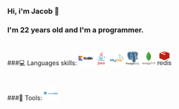 ### Hi, i'm Jacob 👋
### I'm 22 years old and I'm a programmer.
# 

###💻 Languages skills: 
<img height="32" src="https://github.com/devicons/devicon/blob/master/icons/kotlin/kotlin-original-wordmark.svg" title="Kotlin"/> 
<img height="32" src="https://github.com/devicons/devicon/blob/master/icons/java/java-original-wordmark.svg" title="Java"/>
<img height="32" src="https://github.com/devicons/devicon/blob/master/icons/mysql/mysql-original-wordmark.svg" title="MySQL"/>
<img height="32" src="https://github.com/devicons/devicon/blob/master/icons/postgresql/postgresql-original-wordmark.svg" title="PostgreSQL"/>
<img height="32" src="https://github.com/devicons/devicon/blob/master/icons/mongodb/mongodb-original-wordmark.svg" title="MongoDB"/>
<img height="32" src="https://github.com/devicons/devicon/blob/master/icons/redis/redis-original-wordmark.svg" title="Redis"/>
#
###🧰 Tools:
<img height="32" src="https://github.com/devicons/devicon/blob/master/icons/intellij/intellij-original-wordmark.svg" title="Intellij Idea"/>
